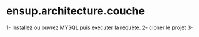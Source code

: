 # ensup.architecture.couche

1- Installez ou ouvrez MYSQL puis exécuter la requête.
2- cloner le projet
3- 

